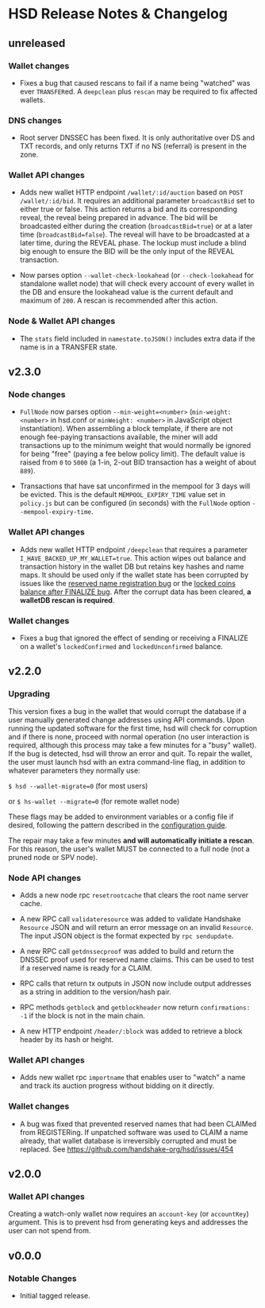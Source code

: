 # HSD Release Notes & Changelog

## unreleased

### Wallet changes

- Fixes a bug that caused rescans to fail if a name being "watched" was ever
`TRANSFER`ed. A `deepclean` plus `rescan` may be required to fix affected wallets.

### DNS changes

- Root server DNSSEC has been fixed. It is only authoritative over DS and TXT records,
and only returns TXT if no NS (referral) is present in the zone.

### Wallet API changes

- Adds new wallet HTTP endpoint `/wallet/:id/auction` based on `POST /wallet/:id/bid`.
It requires an additional parameter `broadcastBid` set to either true or false.
This action returns a bid and its corresponding reveal, the reveal being prepared in advance.
The bid will be broadcasted either during the creation (`broadcastBid=true`) or at a later time
(`broadcastBid=false`).
The reveal will have to be broadcasted at a later time, during the REVEAL phase.
The lockup must include a blind big enough to ensure the BID will be the only input of the REVEAL
transaction.

- Now parses option `--wallet-check-lookahead` (or `--check-lookahead` for standalone
wallet node) that will check every account of every wallet in the DB and ensure
the lookahead value is the current default and maximum of `200`. A rescan is
recommended after this action.

### Node & Wallet API changes

- The `stats` field included in `namestate.toJSON()` includes extra data if the name
is in a TRANSFER state.

## v2.3.0

### Node changes

- `FullNode` now parses option `--min-weight=<number>` (`min-weight: <number>` in
hsd.conf or `minWeight: <number>` in JavaScript object instantiation).
When assembling a block template, if there are not enough fee-paying transactions available,
the miner will add transactions up to the minimum weight that would normally be
ignored for being "free" (paying a fee below policy limit). The default value is
raised from `0` to `5000` (a 1-in, 2-out BID transaction has a weight of about `889`).

- Transactions that have sat unconfirmed in the mempool for 3 days will be evicted.
This is the default `MEMPOOL_EXPIRY_TIME` value set in `policy.js` but can be
configured (in seconds) with the `FullNode` option `--mempool-expiry-time`.

### Wallet API changes

- Adds new wallet HTTP endpoint `/deepclean` that requires a parameter
`I_HAVE_BACKED_UP_MY_WALLET=true`. This action wipes out balance and transaction
history in the wallet DB but retains key hashes and name maps. It should be used
only if the wallet state has been corrupted by issues like the
[reserved name registration bug](https://github.com/handshake-org/hsd/issues/454)
or the
[locked coins balance after FINALIZE bug](https://github.com/handshake-org/hsd/pull/464).
After the corrupt data has been cleared, **a walletDB rescan is required**.

### Wallet changes

- Fixes a bug that ignored the effect of sending or receiving a FINALIZE on a
wallet's `lockedConfirmed` and `lockedUnconfirmed` balance.

## v2.2.0

### Upgrading

This version fixes a bug in the wallet that would corrupt the database if a user
manually generated change addresses using API commands. Upon running the updated
software for the first time, hsd will check for corruption and if there is none,
proceed with normal operation (no user interaction is required, although this
process may take a few minutes for a "busy" wallet). If the bug is detected,
hsd will throw an error and quit. To repair the wallet, the user must launch hsd
with an extra command-line flag, in addition to whatever parameters
they normally use:

`$ hsd --wallet-migrate=0` (for most users)

or `$ hs-wallet --migrate=0` (for remote wallet node)

These flags may be added to environment variables or a config file if desired,
following the pattern described in the
[configuration guide](https://hsd-dev.org/guides/config.html).

The repair may take a few minutes **and will automatically initiate a rescan**.
For this reason, the user's wallet MUST be connected to a full node (not a
pruned node or SPV node).

### Node API changes

- Adds a new node rpc `resetrootcache` that clears the root name server cache.

- A new RPC call `validateresource` was added to validate Handshake `Resource`
JSON and will return an error message on an invalid `Resource`. The input JSON
object is the format expected by `rpc sendupdate`.

- A new RPC call `getdnssecproof` was added to build and return the DNSSEC
proof used for reserved name claims. This can be used to test if a reserved
name is ready for a CLAIM.

- RPC calls that return tx outputs in JSON now include output addresses as a string
in addition to the version/hash pair.

- RPC methods `getblock` and `getblockheader` now return `confirmations: -1` if
the block is not in the main chain.

- A new HTTP endpoint `/header/:block` was added to retrieve a block header
by its hash or height.

### Wallet API changes

- Adds new wallet rpc `importname` that enables user to "watch" a name and track
its auction progress without bidding on it directly.

### Wallet changes

- A bug was fixed that prevented reserved names that had been CLAIMed from
REGISTERing. If unpatched software was used to CLAIM a name already, that wallet
database is irreversibly corrupted and must be replaced.
See https://github.com/handshake-org/hsd/issues/454

## v2.0.0

### Wallet API changes

Creating a watch-only wallet now requires an `account-key` (or `accountKey`)
argument. This is to prevent hsd from generating keys and addresses the user
can not spend from.

## v0.0.0

### Notable Changes

- Initial tagged release.
